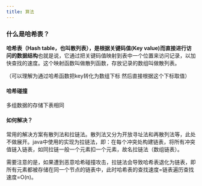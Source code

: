 ```yaml
---
title: 算法
---
```


### 什么是哈希表？
**哈希表（Hash table，也叫散列表），是根据关键码值(Key value)而直接进行访问的数据结构**也就是说，它通过把关键码值映射到表中一个位置来访问记录，以加快查找的速度。这个映射函数叫做散列函数，存放记录的数组叫做散列表。

（可以理解为通过哈希函数把key转化为数组下标 然后直接根据这个下标取值）
#### 哈希碰撞
多组数据的存储下表相同

#### 如何解决？
常用的解决方案有散列法和拉链法。散列法又分为开放寻址法和再散列法等，此处不做展开。java中使用的实现为拉链法，即：在每个冲突处构建链表，将所有冲突值链入链表，如同拉链一般一个元素扣一个元素，故名拉链法（数组链表）。

需要注意的是，如果遭到恶意哈希碰撞攻击，拉链法会导致哈希表退化为链表，即所有元素都被存储在同一个节点的链表中，此时哈希表的查找速度=链表遍历查找速度=O(n)。

